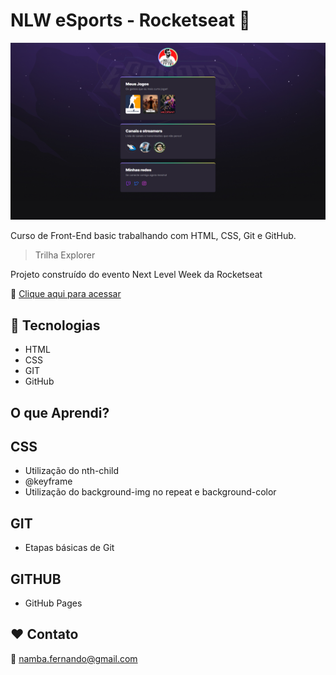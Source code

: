 # NLW eSports - Rocketseat :rocket: 

![preview](./.github/preview.png)

Curso de Front-End basic trabalhando com HTML, CSS, Git e GitHub.
> Trilha Explorer

Projeto construído do evento Next Level Week da Rocketseat

:link: [Clique aqui para acessar](https://fernandonamba.github.io/NLW_eSports/)


## :wrench: Tecnologias

- HTML
- CSS
- GIT
- GitHub

## O que Aprendi?
  <h2>CSS</h2>

 - Utilização do nth-child <br>
 - @keyframe<br>
 - Utilização do background-img no repeat e background-color<br>

  <h2>GIT</h2>

 - Etapas básicas de Git 

  <h2>GITHUB</h2>

 - GitHub Pages

## :heart: Contato
:email: namba.fernando@gmail.com

